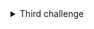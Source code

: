 <details><summary>Third challenge</summary>
<p>

The challenge is to limit the number of printed input character. Characters that exceed the limit are ignored.  
![Untitled2](https://user-images.githubusercontent.com/76240694/113793521-0eccb380-977b-11eb-994d-ae96a2d309d0.gif)  


</p>
</details>
